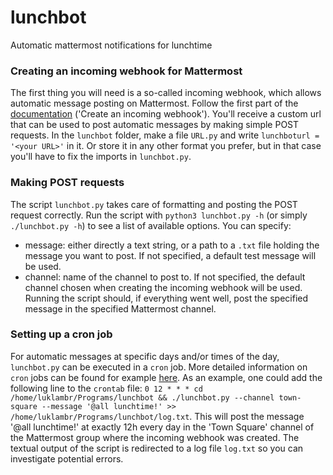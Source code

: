 # lunchbot
Automatic mattermost notifications for lunchtime

### Creating an incoming webhook for Mattermost
The first thing you will need is a so-called incoming webhook, which allows automatic message posting on Mattermost. Follow the first part of the [documentation](https://developers.mattermost.com/integrate/webhooks/incoming/?utm_source=mattermost&utm_medium=in-product&utm_content=installed_incoming_webhooks&uid=d5p7qup7off9jy48u5qbek68uc&sid=1q5ehw3axtgk9ex8e9i8nez95o) ('Create an incoming webhook').
You'll receive a custom url that can be used to post automatic messages by making simple POST requests.
In the `lunchbot` folder, make a file `URL.py` and write `lunchboturl = '<your URL>'` in it. Or store it in any other format you prefer, but in that case you'll have to fix the imports in `lunchbot.py`.

### Making POST requests
The script `lunchbot.py` takes care of formatting and posting the POST request correctly. Run the script with `python3 lunchbot.py -h` (or simply `./lunchbot.py -h`) to see a list of available options. You can specify:
- message: either directly a text string, or a path to a `.txt` file holding the message you want to post. If not specified, a default test message will be used.
- channel: name of the channel to post to. If not specified, the default channel chosen when creating the incoming webhook will be used.
Running the script should, if everything went well, post the specified message in the specified Mattermost channel.

### Setting up a cron job
For automatic messages at specific days and/or times of the day, `lunchbot.py` can be executed in a `cron` job.
More detailed information on `cron` jobs can be found for example [here](https://www.digitalocean.com/community/tutorials/how-to-use-cron-to-automate-tasks-ubuntu-1804).
As an example, one could add the following line to the `crontab` file: `0 12 * * * cd /home/luklambr/Programs/lunchbot && ./lunchbot.py --channel town-square --message '@all lunchtime!' >> /home/luklambr/Programs/lunchbot/log.txt`. This will post the message '@all lunchtime!' at exactly 12h every day in the 'Town Square' channel of the Mattermost group where the incoming webhook was created. The textual output of the script is redirected to a log file `log.txt` so you can investigate potential errors.
